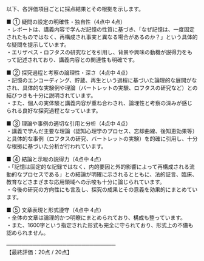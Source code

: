 以下、各評価項目ごとに採点結果とその根拠を示します。

■ ① 疑問の設定の明確性・独自性（4点中 4点）  
・レポートは、講義内容で学んだ記憶の性質に基づき、「なぜ記憶は、一度固定されたものではなく、再構成され事実と異なる場合があるのか？」という具体的な疑問を提示しています。  
・エリザベス・ロフタスの研究などを引用し、背景や興味の動機が説得力をもって記述されており、講義内容との関連性も明確です。  

■ ② 探究過程と考察の論理性・深さ（4点中 4点）  
・記憶のエンコーディング、貯蔵、再生という過程に基づいた論理的な展開がなされ、具体的な実験例や理論（バートレットの実験、ロフタスの研究など）との結びつきも十分に説明されています。  
・また、個人の実体験と講義内容が重ね合わされ、論理性と考察の深みが感じられる良好な探究過程となっています。  

■ ③ 理論や事例の適切な引用と分析（4点中 4点）  
・講義で学んだ主要な理論（認知心理学のプロセス、忘却曲線、後知恵効果等）と具体的な事例（ロフタスの研究、バートレットの実験）を的確に引用し、十分な根拠に基づいた分析が行われています。  

■ ④ 結論と示唆の説得力（4点中 4点）  
・「記憶は固定的な記録ではなく、内的要因と外的影響によって再構成される流動的なプロセスである」との結論が明確に示されるとともに、法的証言、臨床、教育などさまざまな応用領域への示唆も十分に論じられています。  
・今後の研究の方向性にも言及し、探究の成果とその意義を効果的にまとめています。  

■ ⑤ 文章表現と形式遵守（4点中 4点）  
・全体の文章は論理的かつ明瞭にまとめられており、構成も整っています。  
・また、1600字という指定された形式も完全に守られており、形式上の不備も認められません。  

─────────────────────────────  
【最終評価：20点 / 20点】